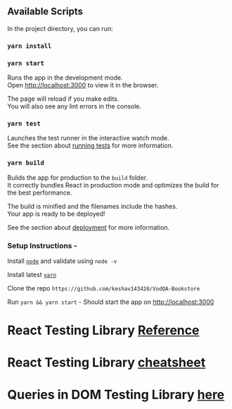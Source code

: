 ## Available Scripts

In the project directory, you can run:

### `yarn install`
### `yarn start`

Runs the app in the development mode.<br />
Open [http://localhost:3000](http://localhost:3000) to view it in the browser.

The page will reload if you make edits.<br />
You will also see any lint errors in the console.

### `yarn test`

Launches the test runner in the interactive watch mode.<br />
See the section about [running tests](https://facebook.github.io/create-react-app/docs/running-tests) for more information.

### `yarn build`

Builds the app for production to the `build` folder.<br />
It correctly bundles React in production mode and optimizes the build for the best performance.

The build is minified and the filenames include the hashes.<br />
Your app is ready to be deployed!

See the section about [deployment](https://facebook.github.io/create-react-app/docs/deployment) for more information.

### Setup Instructions -

Install [`node`](https://nodejs.dev/how-to-install-nodejs) and validate using `node -v`

Install latest [`yarn`](https://yarnpkg.com/lang/en/docs/install) 

Clone the repo `https://github.com/keshav143420/VodQA-Bookstore`  

Run `yarn && yarn start` - Should start the app on [http://localhost:3000](http://localhost:3000)

# React Testing Library [Reference](https://testing-library.com/docs/react-testing-library/intro)

# React Testing Library [cheatsheet](https://testing-library.com/docs/react-testing-library/cheatsheet)

# Queries in DOM Testing Library [here](https://testing-library.com/docs/dom-testing-library/api-queries)
